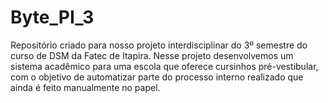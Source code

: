 # Byte_PI_3
Repositório criado para nosso projeto interdisciplinar do 3º semestre do curso de DSM da Fatec de Itapira. Nesse projeto desenvolvemos um sistema acadêmico para uma escola que oferece cursinhos pré-vestibular, com o objetivo de automatizar parte do processo interno realizado que ainda é feito manualmente no papel.
